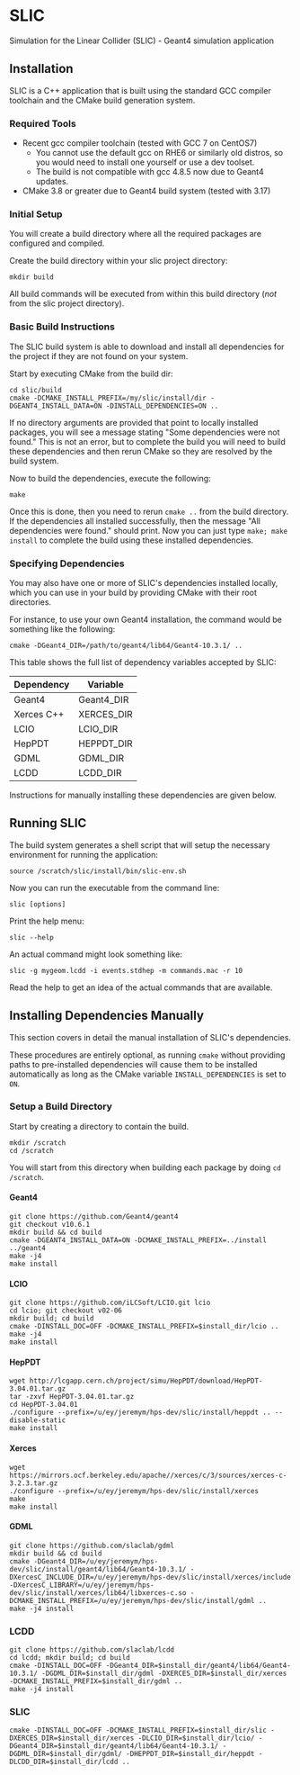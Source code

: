 # SLIC

Simulation for the Linear Collider (SLIC) - Geant4 simulation application

## Installation

SLIC is a C++ application that is built using the standard GCC compiler toolchain and the CMake build generation system.

### Required Tools

* Recent gcc compiler toolchain (tested with GCC 7 on CentOS7)
    * You cannot use the default gcc on RHE6 or similarly old distros, so you would need to install one yourself or use a dev toolset.
    * The build is not compatible with gcc 4.8.5 now due to Geant4 updates.
* CMake 3.8 or greater due to Geant4 build system (tested with 3.17)

### Initial Setup

You will create a build directory where all the required packages are configured and compiled.

Create the build directory within your slic project directory:

```
mkdir build
```

All build commands will be executed from within this build directory (*not* from the slic project directory).

### Basic Build Instructions

The SLIC build system is able to download and install all dependencies for the project if they are not found on your system.

Start by executing CMake from the build dir:

```
cd slic/build
cmake -DCMAKE_INSTALL_PREFIX=/my/slic/install/dir -DGEANT4_INSTALL_DATA=ON -DINSTALL_DEPENDENCIES=ON ..
```

If no directory arguments are provided that point to locally installed packages, you will see a message stating "Some dependencies were not found."  This is not an error, but to complete the build you will need to build these dependencies and then rerun CMake so they are resolved by the build system.

Now to build the dependencies, execute the following:

```
make
```

Once this is done, then you need to rerun `cmake ..` from the build directory.  If the dependencies all installed successfully, then the message "All dependencies were found." should print.  Now you can just type `make; make install` to complete the build using these installed dependencies.

### Specifying Dependencies

You may also have one or more of SLIC's dependencies installed locally, which you can use in your build by providing CMake with their root directories.

For instance, to use your own Geant4 installation, the command would be something like the following:

```
cmake -DGeant4_DIR=/path/to/geant4/lib64/Geant4-10.3.1/ ..
```

This table shows the full list of dependency variables accepted by SLIC:

| Dependency | Variable    |
| ---------- | ----------- |
| Geant4     | Geant4_DIR  |
| Xerces C++ | XERCES_DIR  |
| LCIO       | LCIO_DIR    |
| HepPDT     | HEPPDT_DIR  |
| GDML       | GDML_DIR    |
| LCDD       | LCDD_DIR    |

Instructions for manually installing these dependencies are given below.

## Running SLIC

The build system generates a shell script that will setup the necessary environment for running the application:

```
source /scratch/slic/install/bin/slic-env.sh
```

Now you can run the executable from the command line:

```
slic [options]
```

Print the help menu:

```
slic --help
```

An actual command might look something like:

```
slic -g mygeom.lcdd -i events.stdhep -m commands.mac -r 10
```

Read the help to get an idea of the actual commands that are available.


## Installing Dependencies Manually

This section covers in detail the manual installation of SLIC's dependencies.  

These procedures are entirely optional, as running `cmake` without providing paths to pre-installed dependencies will cause them to be installed automatically as long as the CMake variable `INSTALL_DEPENDENCIES` is set to `ON`.

### Setup a Build Directory

Start by creating a directory to contain the build.

```
mkdir /scratch
cd /scratch
```

You will start from this directory when building each package by doing `cd /scratch`.

#### Geant4

```
git clone https://github.com/Geant4/geant4
git checkout v10.6.1
mkdir build && cd build
cmake -DGEANT4_INSTALL_DATA=ON -DCMAKE_INSTALL_PREFIX=../install ../geant4
make -j4
make install
```

#### LCIO

```
git clone https://github.com/iLCSoft/LCIO.git lcio
cd lcio; git checkout v02-06
mkdir build; cd build
cmake -DINSTALL_DOC=OFF -DCMAKE_INSTALL_PREFIX=$install_dir/lcio ..
make -j4
make install
```

#### HepPDT

```
wget http://lcgapp.cern.ch/project/simu/HepPDT/download/HepPDT-3.04.01.tar.gz
tar -zxvf HepPDT-3.04.01.tar.gz
cd HepPDT-3.04.01
./configure --prefix=/u/ey/jeremym/hps-dev/slic/install/heppdt .. --disable-static
make install
```

#### Xerces

```
wget https://mirrors.ocf.berkeley.edu/apache//xerces/c/3/sources/xerces-c-3.2.3.tar.gz
./configure --prefix=/u/ey/jeremym/hps-dev/slic/install/xerces
make
make install
```

#### GDML

```
git clone https://github.com/slaclab/gdml
mkdir build && cd build
cmake -DGeant4_DIR=/u/ey/jeremym/hps-dev/slic/install/geant4/lib64/Geant4-10.3.1/ -DXercesC_INCLUDE_DIR=/u/ey/jeremym/hps-dev/slic/install/xerces/include -DXercesC_LIBRARY=/u/ey/jeremym/hps-dev/slic/install/xerces/lib64/libxerces-c.so -DCMAKE_INSTALL_PREFIX=/u/ey/jeremym/hps-dev/slic/install/gdml ..
make -j4 install
```

### LCDD

```
git clone https://github.com/slaclab/lcdd
cd lcdd; mkdir build; cd build
cmake -DINSTALL_DOC=OFF -DGeant4_DIR=$install_dir/geant4/lib64/Geant4-10.3.1/ -DGDML_DIR=$install_dir/gdml -DXERCES_DIR=$install_dir/xerces -DCMAKE_INSTALL_PREFIX=$install_dir/gdml ..
make -j4 install
```

### SLIC

```
cmake -DINSTALL_DOC=OFF -DCMAKE_INSTALL_PREFIX=$install_dir/slic -DXERCES_DIR=$install_dir/xerces -DLCIO_DIR=$install_dir/lcio/ -DGeant4_DIR=$install_dir/geant4/lib64/Geant4-10.3.1/ -DGDML_DIR=$install_dir/gdml/ -DHEPPDT_DIR=$install_dir/heppdt -DLCDD_DIR=$install_dir/lcdd ..
```

